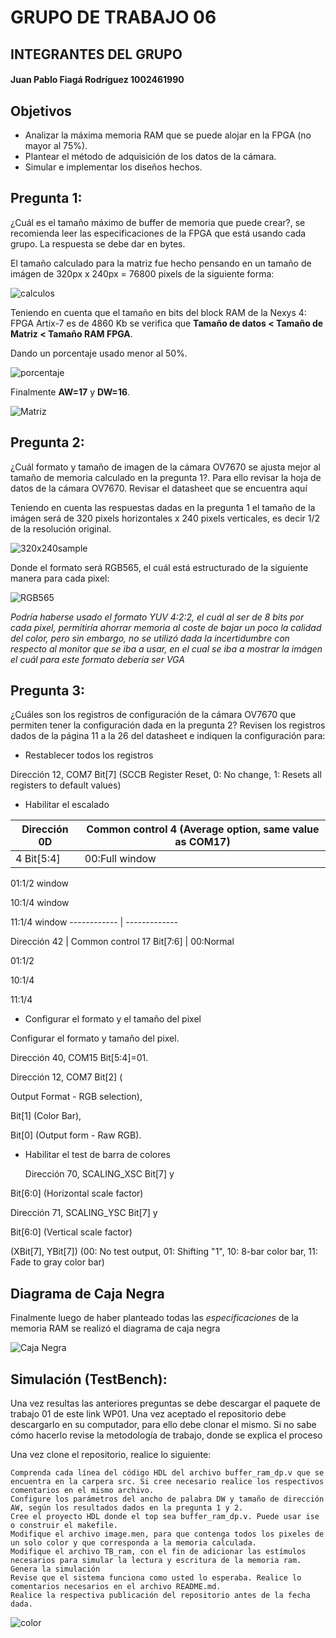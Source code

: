 # GRUPO DE TRABAJO 06
## INTEGRANTES DEL GRUPO
#### Juan Pablo Fiagá Rodríguez   1002461990


## Objetivos
* Analizar la máxima memoria RAM que se puede alojar en la FPGA (no mayor al 75%).
* Plantear el método de adquisición de los datos de la cámara.
* Simular e implementar los diseños hechos.

## Pregunta 1:

¿Cuál es el tamaño máximo de buffer de memoria que puede crear?, se recomienda leer las especificaciones de la FPGA que está usando cada grupo. La respuesta se debe dar en bytes.

El tamaño calculado para la matriz fue hecho pensando en un tamaño de imágen de 320px x 240px = 76800 pixels de la siguiente forma:

![calculos](https://github.com/unal-edigital1-2019-2/work01-ramdp-grupo-06/blob/master/docs/figs/calculos.png)

Teniendo en cuenta que el tamaño en bits del block RAM de la Nexys 4: FPGA Artix-7 es de 4860 Kb se verifica que **Tamaño de datos < Tamaño de Matriz < Tamaño RAM FPGA**.

Dando un porcentaje usado menor al 50%.


![porcentaje](https://github.com/unal-edigital1-2019-2/work01-ramdp-grupo-06/blob/master/docs/figs/porcentaje.png)


Finalmente **AW=17** y **DW=16**.

![Matriz](https://github.com/unal-edigital1-2019-2/work01-ramdp-grupo-06/blob/master/docs/figs/Matriz.png)

## Pregunta 2:

¿Cuál formato y tamaño de imagen de la cámara OV7670 se ajusta mejor al tamaño de memoria calculado en la pregunta 1?. Para ello revisar la hoja de datos de la cámara OV7670. Revisar el datasheet que se encuentra aquí

Teniendo en cuenta las respuestas dadas en la pregunta 1 el tamaño de la imágen será de 320 pixels horizontales x 240 pixels verticales, es decir 1/2 de la resolución original.

![320x240sample](https://github.com/unal-edigital1-2019-2/work01-ramdp-grupo-06/blob/master/docs/figs/320x240sample.png)

Donde el formato será RGB565, el cuál está estructurado de la siguiente manera para cada pixel:

![RGB565](https://github.com/unal-edigital1-2019-2/work01-ramdp-grupo-06/blob/master/docs/figs/RGB565.png)

*Podría haberse usado el formato YUV 4:2:2, el cuál al ser de 8 bits por cada pixel, permitiría ahorrar memoria al coste de bajar un poco la calidad del color, pero sin embargo, no se utilizó dada la incertidumbre con respecto al monitor que se iba a usar, en el cual se iba a mostrar la imágen el cuál para este formato debería ser VGA*
## Pregunta 3:

¿Cuáles son los registros de configuración de la cámara OV7670 que permiten tener la configuración dada en la pregunta 2? Revisen los registros dados de la página 11 a la 26 del datasheet e indiquen la configuración para:

* Restablecer todos los registros

Dirección 12, COM7 Bit[7] (SCCB Register Reset, 0: No change, 1: Resets all registers to default values)

    
* Habilitar el escalado

Dirección 0D | Common control 4 (Average option, same value as COM17)
------------ | -------------
  4 Bit[5:4] | 00:Full window

01:1/2 window

10:1/4 window

11:1/4 window
------------ | -------------

Dirección 42 | Common control 17
Bit[7:6] | 00:Normal

01:1/2

10:1/4

11:1/4



* Configurar el formato y el tamaño del pixel

Configurar el formato y tamaño del pixel.

Dirección 40, COM15 Bit[5:4]=01.

Dirección 12, COM7 Bit[2] (

Output Format - RGB selection),

Bit[1] (Color Bar),

Bit[0] (Output form - Raw RGB).

* Habilitar el test de barra de colores

    Dirección 70, SCALING_XSC Bit[7] y

Bit[6:0] (Horizontal scale factor)

Dirección 71, SCALING_YSC Bit[7] y 

Bit[6:0] (Vertical scale factor)

(XBit[7], YBit[7]) (00: No test output, 01: Shifting "1", 10: 8-bar color bar, 11: Fade to gray color bar)

## Diagrama de Caja Negra
Finalmente luego de haber planteado todas las *especificaciones* de la memoria RAM se realizó el diagrama de caja negra

![Caja Negra](https://github.com/unal-edigital1-2019-2/work01-ramdp-grupo-06/blob/master/docs/figs/cajanegra.png)


## Simulación (TestBench):

Una vez resultas las anteriores preguntas se debe descargar el paquete de trabajo 01 de este link WP01. Una vez aceptado el repositorio debe descargarlo en su computador, para ello debe clonar el mismo. Si no sabe cómo hacerlo revise la metodología de trabajo, donde se explica el proceso

Una vez clone el repositorio, realice lo siguiente:

    Comprenda cada línea del código HDL del archivo buffer_ram_dp.v que se encuentra en la carpera src. Si cree necesario realice los respectivos comentarios en el mismo archivo.
    Configure los parámetros del ancho de palabra DW y tamaño de dirección AW, según los resultados dados en la pregunta 1 y 2.
    Cree el proyecto HDL donde el top sea buffer_ram_dp.v. Puede usar ise o construir el makefile.
    Modifique el archivo image.men, para que contenga todos los pixeles de un solo color y que corresponda a la memoria calculada.
    Modifique el archivo TB_ram, con el fin de adicionar las estímulos necesarios para simular la lectura y escritura de la memoria ram. Genera la simulación
    Revise que el sistema funciona como usted lo esperaba. Realice lo comentarios necesarios en el archivo README.md.
    Realice la respectiva publicación del repositorio antes de la fecha dada.

![color](https://github.com/unal-edigital1-2019-2/work01-ramdp-grupo-06/blob/master/docs/figs/color.png)








